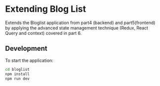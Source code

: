 # Extending Blog List

Extends the Bloglist application from part4 (backend) and part5(frontend) by applying the advanced state management technique (Redux, React Query and context) covered in part 6.

## Development

To start the application:

```bash
cd bloglist
npm install
npm run dev
```
